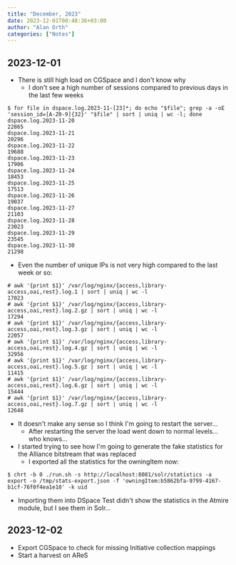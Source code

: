 ```yaml
---
title: "December, 2023"
date: 2023-12-01T08:48:36+03:00
author: "Alan Orth"
categories: ["Notes"]
---
```


## 2023-12-01

- There is still high load on CGSpace and I don't know why
  - I don't see a high number of sessions compared to previous days in the last few weeks

<!-- more -->

```console
$ for file in dspace.log.2023-11-[23]*; do echo "$file"; grep -a -oE 'session_id=[A-Z0-9]{32}' "$file" | sort | uniq | wc -l; done
dspace.log.2023-11-20
22865
dspace.log.2023-11-21
20296
dspace.log.2023-11-22
19688
dspace.log.2023-11-23
17906
dspace.log.2023-11-24
18453
dspace.log.2023-11-25
17513
dspace.log.2023-11-26
19037
dspace.log.2023-11-27
21103
dspace.log.2023-11-28
23023
dspace.log.2023-11-29
23545
dspace.log.2023-11-30
21298
```

- Even the number of unique IPs is not very high compared to the last week or so:

```console
# awk '{print $1}' /var/log/nginx/{access,library-access,oai,rest}.log.1 | sort | uniq | wc -l
17023
# awk '{print $1}' /var/log/nginx/{access,library-access,oai,rest}.log.2.gz | sort | uniq | wc -l
17294
# awk '{print $1}' /var/log/nginx/{access,library-access,oai,rest}.log.3.gz | sort | uniq | wc -l
22057
# awk '{print $1}' /var/log/nginx/{access,library-access,oai,rest}.log.4.gz | sort | uniq | wc -l
32956
# awk '{print $1}' /var/log/nginx/{access,library-access,oai,rest}.log.5.gz | sort | uniq | wc -l
11415
# awk '{print $1}' /var/log/nginx/{access,library-access,oai,rest}.log.6.gz | sort | uniq | wc -l
15444
# awk '{print $1}' /var/log/nginx/{access,library-access,oai,rest}.log.7.gz | sort | uniq | wc -l
12648
```

- It doesn't make any sense so I think I'm going to restart the server...
  - After restarting the server the load went down to normal levels... who knows...
- I started trying to see how I'm going to generate the fake statistics for the Alliance bitstream that was replaced
  - I exported all the statistics for the owningItem now:

```console
$ chrt -b 0 ./run.sh -s http://localhost:8081/solr/statistics -a export -o /tmp/stats-export.json -f 'owningItem:b5862bfa-9799-4167-b1cf-76f0f4ea1e18' -k uid
```

- Importing them into DSpace Test didn't show the statistics in the Atmire module, but I see them in Solr...

## 2023-12-02

- Export CGSpace to check for missing Initiative collection mappings
- Start a harvest on AReS

<!-- vim: set sw=2 ts=2: -->
